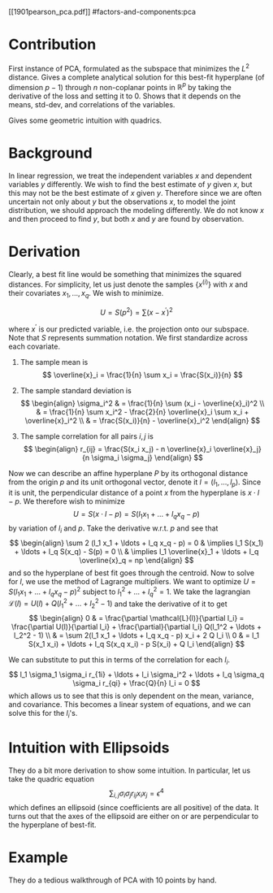 [[1901pearson_pca.pdf]]
#factors-and-components:pca

# Contribution
   
   First instance of PCA, formulated as the subspace that minimizes the $L^2$ distance. Gives a complete analytical solution for this best-fit hyperplane (of dimension $p-1$) through $n$ non-coplanar points in $\mathbb{R}^p$ by taking the derivative of the loss and setting it to $0$. Shows that it depends on the means, std-dev, and correlations of the variables. 

   Gives some geometric intuition with quadrics. 

# Background 

   In linear regression, we treat the independent variables $x$ and dependent variables $y$ differently. We wish to find the best estimate of $y$ given $x$, but this may not be the best estimate of $x$ given $y$. Therefore since we are often uncertain not only about $y$ but the observations $x$, to model the joint distribution, we should approach the modeling differently. We do not know $x$ and then proceed to find $y$, but both $x$ and $y$ are found by observation. 

# Derivation

   Clearly, a best fit line would be something that minimizes the squared distances. For simplicity, let us just denote the samples $\{x^{(i)}\}$ with $x$ and their covariates $x_1, \ldots, x_q$. We wish to minimize. 

   $$
      U = S(p^2) = \sum (x - x^\prime)^2
   $$

   where $x^\prime$ is our predicted variable, i.e. the projection onto our subspace. Note that $S$ represents summation notation. We first standardize across each covariate. 

   1. The sample mean is 
   $$
      \overline{x}_i = \frac{1}{n} \sum x_i = \frac{S(x_i)}{n}
   $$

   2. The sample standard deviation is 
   $$ 
   \begin{align} 
      \sigma_i^2 & = \frac{1}{n} \sum (x_i - \overline{x}_i)^2  \\ 
      & = \frac{1}{n} \sum x_i^2 - \frac{2}{n} \overline{x}_i \sum x_i + \overline{x}_i^2 \\ 
      & = \frac{S(x_i)}{n} - \overline{x}_i^2
   \end{align}
   $$
   
   3. The sample correlation for all pairs $i, j$ is 
   $$
   \begin{align} 
      r_{ij} = \frac{S(x_i x_j) - n \overline{x}_i \overline{x}_j}{n \sigma_i \sigma_j}
   \end{align}
   $$

   Now we can describe an affine hyperplane $P$ by its orthogonal distance from the origin $p$ and its unit orthogonal vector, denote it $l = (l_1, \ldots, l_p)$. Since it is unit, the perpendicular distance of a point $x$ from the hyperplane is $x \cdot l - p$. We therefore wish to minimize 
   $$
      U = S(x \cdot l - p) = S(l_1 x_1 + \ldots + l_q x_q - p)
   $$ 
   by variation of $l_i$ and $p$. Take the derivative w.r.t. $p$ and see that 
   $$ 
   \begin{align}
      \sum 2 (l_1 x_1 + \ldots + l_q x_q - p) = 0 & \implies l_1 S(x_1) + \ldots + l_q S(x_q) - S(p) = 0 \\ 
      & \implies l_1 \overline{x}_1 + \ldots + l_q \overline{x}_q = np
   \end{align}
   $$
   and so the hyperplane of best fit goes through the centroid. Now to solve for $l$, we use the method of Lagrange multipliers. We want to optimize $U = S(l_1 x_1 + \ldots + l_q x_q - p)^2$ subject to $l_1^2 + \ldots + l_q^2 = 1$. We take the lagrangian $\mathcal{L}(l) = U(l) + Q(l_1^2 + \ldots + l_2^2 - 1)$ and take the derivative of it to get 
   $$ 
   \begin{align}
      0 & = \frac{\partial \mathcal{L}(l)}{\partial l_i} = \frac{\partial U(l)}{\partial l_i} + \frac{\partial}{\partial l_i} Q(l_1^2 + \ldots + l_2^2 - 1) \\ 
      & = \sum 2(l_1 x_1 + \ldots + l_q x_q - p) x_i + 2 Q l_i \\
      0 & = l_1 S(x_1 x_i) + \ldots + l_q S(x_q x_i) - p S(x_i) + Q l_i
   \end{align}
   $$ 

   We can substitute to put this in terms of the correlation for each $l_i$. 
   $$
      l_1 \sigma_1 \sigma_i r_{1i} + \ldots + l_i \sigma_i^2 + \ldots + l_q \sigma_q \sigma_i r_{qi} + \frac{Q}{n} l_i = 0 
   $$ 
   which allows us to see that this is only dependent on the mean, variance, and covariance. This becomes a linear system of equations, and we can solve this for the $l_i$'s. 

# Intuition with Ellipsoids 

   They do a bit more derivation to show some intuition. In particular, let us take the quadric equation 
   $$
      \sum_{i, j} \sigma_i \sigma_j r_{ij} x_i x_j = \epsilon^4
   $$
   which defines an ellipsoid (since coefficients are all positive) of the data. It turns out that the axes of the ellipsoid are either on or are perpendicular to the hyperplane of best-fit.  

# Example 

   They do a tedious walkthrough of PCA with 10 points by hand. 
